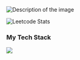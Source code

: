 <img src="DALL·E 2024-01-09 11.44.20 - Pixel art style image of a software developer with a night window and stars in the background. The computer screen displays a more visible and stylish (1).png" alt="Description of the image">


  ![Leetcode Stats](https://leetcard.jacoblin.cool/surendars0401?ext=heatmap)

<p align="center">
<h3>My Tech Stack</h3>

  <a href="https://skillicons.dev">
      <img src= "https://skillicons.dev/icons?i=arduino,raspberrypi,bash,c,cpp,opencv,linux,py,fastapi,aws,html,css,bootstrap,js,mysql&perline=8"/>
  </a>
</p>
